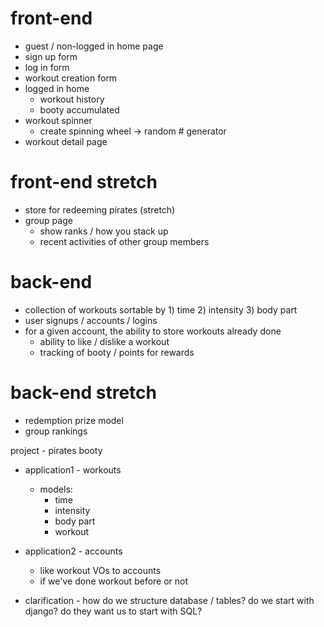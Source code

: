 # front-end
- guest / non-logged in home page
- sign up form
- log in form
- workout creation form
- logged in home
  - workout history
  - booty accumulated
- workout spinner 
  - create spinning wheel -> random # generator
- workout detail page

# front-end stretch
- store for redeeming pirates (stretch)
- group page
  - show ranks / how you stack up 
  - recent activities of other group members



# back-end
- collection of workouts sortable by 1) time 2) intensity 3) body part
- user signups / accounts / logins
- for a given account, the ability to store workouts already done
  - ability to like / dislike a workout
  - tracking of booty / points for rewards

# back-end stretch
- redemption prize model
- group rankings



project - pirates booty
- application1 - workouts
  - models:
    - time
    - intensity
    - body part
    - workout
- application2 - accounts
  - like workout VOs to accounts
  - if we've done workout before or not


- clarification - how do we structure database / tables? do we start with django? do they want us to start with SQL? 